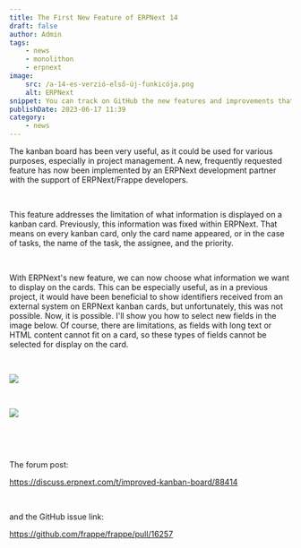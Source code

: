 ```yaml
---
title: The First New Feature of ERPNext 14
draft: false
author: Admin
tags:
    - news
    - monolithon
    - erpnext
image:
    src: /a-14-es-verzió-első-új-funkicója.png
    alt: ERPNext
snippet: You can track on GitHub the new features and improvements that are included in the new versions. Now, the limitation of kanban cards has been removed.
publishDate: 2023-06-17 11:39
category:
    - news
---
```


<p>The kanban board has been very useful, as it could be used for various purposes, especially in project management. A new, frequently requested feature has now been implemented by an ERPNext development partner with the support of ERPNext/Frappe developers.</p><p><br></p><p>This feature addresses the limitation of what information is displayed on a kanban card. Previously, this information was fixed within ERPNext. That means on every kanban card, only the card name appeared, or in the case of tasks, the name of the task, the assignee, and the priority.</p><p><br></p><p>With ERPNext's new feature, we can now choose what information we want to display on the cards. This can be especially useful, as in a previous project, it would have been beneficial to show identifiers received from an external system on ERPNext kanban cards, but unfortunately, this was not possible. Now, it is possible. I'll show you how to select new fields in the image below. Of course, there are limitations, as fields with long text or HTML content cannot fit on a card, so these types of fields cannot be selected for display on the card.</p><p><br></p><p><img src="/8UTvjIn.png"></p><p><br></p><p><img src="/XSO3Ltr.png"></p><p><br></p><p><br></p><p>The forum post:</p><p><a href="https://discuss.erpnext.com/t/improved-kanban-board/88414" rel="noopener noreferrer">https://discuss.erpnext.com/t/improved-kanban-board/88414</a></p><p><br></p><p>and the GitHub issue link:</p><p><a href="https://github.com/frappe/frappe/pull/16257" rel="noopener noreferrer">https://github.com/frappe/frappe/pull/16257</a></p>

